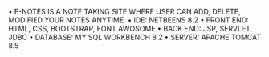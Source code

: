 • E-NOTES IS A NOTE TAKING SITE WHERE USER CAN ADD, DELETE, MODIFIED YOUR NOTES ANYTIME.
    • IDE: NETBEENS 8.2
    • FRONT END: HTML, CSS, BOOTSTRAP, FONT AWOSOME
    • BACK END: JSP, SERVLET, JDBC
    • DATABASE: MY SQL WORKBENCH 8.2
    • SERVER: APACHE TOMCAT 8.5
